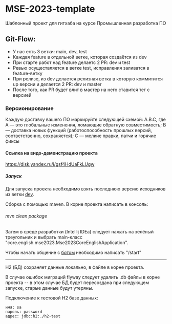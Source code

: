 # MSE-2023-template

Шаблонный проект для гитхаба на курсе Промышленная разработка ПО

## Git-Flow:

- У нас есть 3 ветки: main, dev, test
- Каждая feature в отдельной ветке, которая создаётся из dev
- При старте работ над feature делаетс 2 PR: dev и test
- Ревью осуществляется в ветке test, исправления заливатся в feature-ветку
- При релизе, из dev делается релизная ветка в которую коммитится up версии и делается 2 PR: dev и master
- После того, как PR будет влит в мастер на него ставится тег с версией

### Версионирование

Каждую доставку вашего ПО маркируйте следующей схемой: A.B.C, где A — это глобальные изменения, ломающие обратную совместимость; B — доставка новых функций (работоспособность прошлых версий, соответственно, сохраняется); C — мелкие правки, патчи и горячие фиксы

#### Ссылка на видо-демонстрацию проекта

https://disk.yandex.ru/i/gsf4HdUaFkLUgw

##### Запуск

Для запуска проекта необходимо взять последнюю версию исходников из ветки [dev](https://github.com/moevm/MSE-2023-core-english-23/tree/dev).

Сборка с помощью maven. В корне проекта написать в консоль: <h6> mvn clean package</h6>

Затем в среде разработки (Intellij IDEa) следует нажать на зелёный треугольник и выбрать
main-класс "core.english.mse2023.Mse2023CoreEnglishApplication".

Чтобы начать общение с [ботом](https://t.me/core_english_test_bot) необходимо написать "/start"
<hr>
H2 (БД) сохраняет данные локально, в файле в корне проекта.

В случае ошибок миграций flyway следует удалить .db файлы в корне проекта -- в этом случае БД будет пересоздана
при следующем запуске, старые данные будут утеряны.

Подключение к тестовой H2 базе данных:

    имя: sa
    пароль: password
    адрес: jdbc:h2:./h2-test
